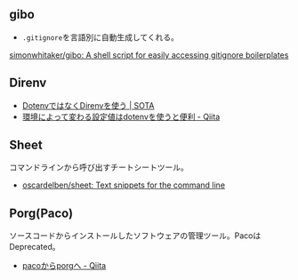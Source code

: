 gibo
----

* `.gitignore`を言語別に自動生成してくれる。

[simonwhitaker/gibo: A shell script for easily accessing gitignore boilerplates](https://github.com/simonwhitaker/gibo)

Direnv
----

* [DotenvではなくDirenvを使う | SOTA](http://deeeet.com/writing/2014/05/06/direnv/)
* [環境によって変わる設定値はdotenvを使うと便利 - Qiita](http://qiita.com/closer/items/f8d8ba00ae86d7051764)


Sheet
----

コマンドラインから呼び出すチートシートツール。

* [oscardelben/sheet: Text snippets for the command line](https://github.com/oscardelben/sheet)


Porg(Paco)
----

ソースコードからインストールしたソフトウェアの管理ツール。PacoはDeprecated。

* [pacoからporgへ - Qiita](http://qiita.com/pasela/items/eea4a9cbbd54ad118d09)